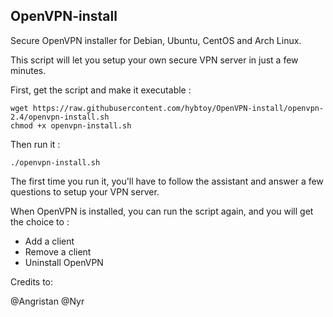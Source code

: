 ## OpenVPN-install
Secure OpenVPN installer for Debian, Ubuntu, CentOS and Arch Linux.

This script will let you setup your own secure VPN server in just a few minutes.

First, get the script and make it executable :

```
wget https://raw.githubusercontent.com/hybtoy/OpenVPN-install/openvpn-2.4/openvpn-install.sh
chmod +x openvpn-install.sh
```
Then run it :

`./openvpn-install.sh`

The first time you run it, you'll have to follow the assistant and answer a few questions to setup your VPN server.

When OpenVPN is installed, you can run the script again, and you will get the choice to :

- Add a client
- Remove a client
- Uninstall OpenVPN

Credits to:

@Angristan
@Nyr
